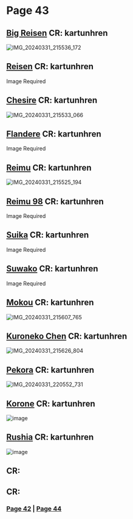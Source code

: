 # Page 43
## [Big Reisen](https://github.com/madrod228/voicesoftheprinter/raw/main/The%20Archive/Page%20043/BIG_REISEN.rar) CR: kartunhren
![IMG_20240331_215536_172](https://github.com/madrod228/voicesoftheprinter/assets/9602000/781b2f69-6bdb-49fc-9631-89b888a8fcb8)
## [Reisen](https://github.com/madrod228/voicesoftheprinter/raw/main/The%20Archive/Page%20043/REISEN.rar) CR: kartunhren
Image Required
## [Chesire](https://github.com/madrod228/voicesoftheprinter/raw/main/The%20Archive/Page%20043/CHESIRE.rar) CR: kartunhren
![IMG_20240331_215533_066](https://github.com/madrod228/voicesoftheprinter/assets/9602000/39248d6a-a99f-4261-b004-7acc4c1b2050)
## [Flandere](https://github.com/madrod228/voicesoftheprinter/raw/main/The%20Archive/Page%20043/FLAN.rar) CR: kartunhren
Image Required
## [Reimu](https://github.com/madrod228/voicesoftheprinter/raw/main/The%20Archive/Page%20043/MY_REMU_WITH_SCARF.rar) CR: kartunhren
![IMG_20240331_215525_194](https://github.com/madrod228/voicesoftheprinter/assets/9602000/1b2f2a31-b166-4c93-8d44-6c8c31bf9e5c)
## [Reimu 98](https://github.com/madrod228/voicesoftheprinter/raw/main/The%20Archive/Page%20043/REMU_PC98.rar) CR: kartunhren
Image Required
## [Suika](https://github.com/madrod228/voicesoftheprinter/raw/main/The%20Archive/Page%20043/SUIKA.rar) CR: kartunhren
Image Required
## [Suwako](https://github.com/madrod228/voicesoftheprinter/raw/main/The%20Archive/Page%20043/SUWAKO.rar) CR: kartunhren
Image Required
## [Mokou](https://github.com/madrod228/voicesoftheprinter/raw/main/The%20Archive/Page%20043/MOKOU.rar) CR: kartunhren
![IMG_20240331_215607_765](https://github.com/madrod228/voicesoftheprinter/assets/9602000/e5dd4dbc-9eed-48e6-a73d-f381484384de)
## [Kuroneko Chen](https://github.com/madrod228/voicesoftheprinter/raw/main/The%20Archive/Page%20043/kuroneko_chen.rar) CR: kartunhren
![IMG_20240331_215626_804](https://github.com/madrod228/voicesoftheprinter/assets/9602000/b9a2f5b9-a564-4d4a-86ce-c433c557ece1)
## [Pekora](https://github.com/madrod228/voicesoftheprinter/raw/main/The%20Archive/Page%20043/pekopeko.rar) CR: kartunhren
![IMG_20240331_220552_731](https://github.com/madrod228/voicesoftheprinter/assets/9602000/5e7a8490-ad96-4b8d-9969-f4e6b177c66d)
## [Korone](https://github.com/madrod228/voicesoftheprinter/raw/main/The%20Archive/Page%20043/KORONE.rar) CR: kartunhren
![image](https://github.com/madrod228/voicesoftheprinter/assets/9602000/852eae53-ede7-4409-bae0-2ccf450703a5)
## [Rushia](https://github.com/madrod228/voicesoftheprinter/raw/main/The%20Archive/Page%20043/rushia.rar) CR: kartunhren
![image](https://github.com/madrod228/voicesoftheprinter/assets/9602000/811ba5d4-41ba-4b7f-a8e8-7568e81c200b)
## []() CR: 
## []() CR: 

### [Page 42](https://github.com/madrod228/voicesoftheprinter/blob/main/Page%20042.md)  | [Page 44](https://github.com/madrod228/voicesoftheprinter/blob/main/Page%20044.md)
